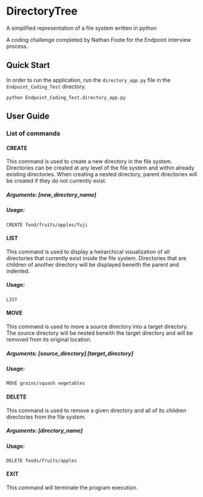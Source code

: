 # DirectoryTree
A simplified representation of a file system written in python

A coding challenge completed by Nathan Foote for the Endpoint interview process.

## Quick Start ##
In order to run the application, run the `directory_app.py` file in the `Endpoint_Coding_Test` directory.

```
python Endpoint_Coding_Test.directory_app.py
```

## User Guide
### List of commands
#### CREATE
This command is used to create a new directory in the file system. Directories can be created at any level of the file system and within already existing directories. When creating a nested directory, parent directories will be created if they do not currently exist.
##### Arguments: [new_directory_name]
##### Usage:
```
CREATE food/fruits/apples/fuji
```
#### LIST
This command is used to display a heirarchical visualization of all directories that currently exist inside the file system. Directories that are children of another directory will be displayed beneith the parent and indented.
##### Usage:
```
LIST
```
#### MOVE
This command is used to move a source directory into a target directory. The source directory will be nested beneith the target directory and will be removed from its original location.
##### Arguments: [source_directory] [target_directory]
##### Usage:
```
MOVE grains/squash vegetables
```
#### DELETE
This command is used to remove a given directory and all of its children directories from the file system.
##### Arguments: [directory_name]
##### Usage:
```
DELETE foods/fruits/apples
```
#### EXIT
This command will terminate the program execution.
